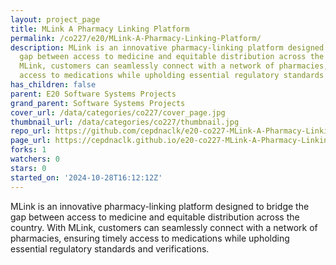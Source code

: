 ```yaml
---
layout: project_page
title: MLink A Pharmacy Linking Platform
permalink: /co227/e20/MLink-A-Pharmacy-Linking-Platform/
description: MLink is an innovative pharmacy-linking platform designed to bridge the
  gap between access to medicine and equitable distribution across the country. With
  MLink, customers can seamlessly connect with a network of pharmacies, ensuring timely
  access to medications while upholding essential regulatory standards and verifications.
has_children: false
parent: E20 Software Systems Projects
grand_parent: Software Systems Projects
cover_url: /data/categories/co227/cover_page.jpg
thumbnail_url: /data/categories/co227/thumbnail.jpg
repo_url: https://github.com/cepdnaclk/e20-co227-MLink-A-Pharmacy-Linking-Platform
page_url: https://cepdnaclk.github.io/e20-co227-MLink-A-Pharmacy-Linking-Platform
forks: 1
watchers: 0
stars: 0
started_on: '2024-10-28T16:12:12Z'
---
```


MLink is an innovative pharmacy-linking platform designed to bridge the gap between access to medicine and equitable distribution across the country. With MLink, customers can seamlessly connect with a network of pharmacies, ensuring timely access to medications while upholding essential regulatory standards and verifications.